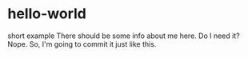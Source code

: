 # hello-world
short example
There should be some info about me here. Do I need it? Nope. 
So, I'm going to commit it just like this.
